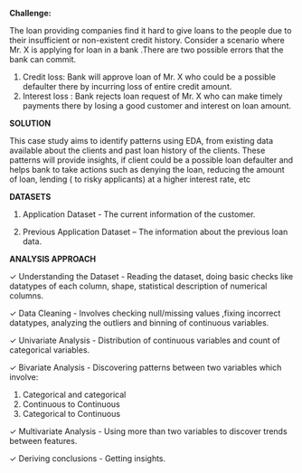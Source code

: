 

**Challenge:**

The loan providing companies find it hard to give loans to the people due to their insufficient or non-existent
credit history.
Consider a scenario where Mr. X is applying for loan in a bank .There are two possible errors that the bank
can commit.
1. Credit loss: Bank will approve loan of Mr. X who could be a possible defaulter there by incurring loss of
entire credit amount.
2. Interest loss : Bank rejects loan request of Mr. X who can make timely payments there by losing a good
customer and interest on loan amount.

**SOLUTION**

This case study aims to identify patterns using EDA, from existing data available about the clients and past
loan history of the clients. These patterns will provide insights, if client could be a possible loan defaulter and
helps bank to take actions such as denying the loan, reducing the amount of loan, lending ( to risky applicants)
at a higher interest rate, etc

**DATASETS**

1. Application Dataset - The current information of the customer.

2. Previous Application Dataset – The information about the previous loan data.



**ANALYSIS APPROACH**

✓ Understanding the Dataset - Reading the dataset, doing basic checks like datatypes of each column, shape, statistical
description of numerical columns.

✓ Data Cleaning - Involves checking null/missing values ,fixing incorrect datatypes, analyzing the outliers and binning of
continuous variables.

✓ Univariate Analysis - Distribution of continuous variables and count of categorical variables.

✓ Bivariate Analysis - Discovering patterns between two variables which involve:
1. Categorical and categorical
2. Continuous to Continuous
3. Categorical to Continuous

✓ Multivariate Analysis - Using more than two variables to discover trends between features.

✓ Deriving conclusions - Getting insights.

